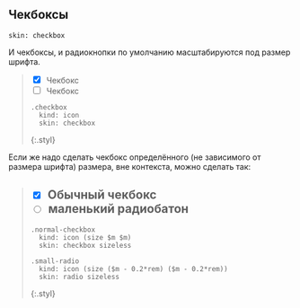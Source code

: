 ---
---

## Чекбоксы

    skin: checkbox


И чекбоксы, и радиокнопки по умолчанию масштабируются под размер шрифта.

> <div>
>     <label class="toggler">
>         <input class="toggler-controller" type="checkbox" checked="checked">
>         <span class="checkbox toggler-view"><span class="checkbox-icon"> </span></span
>         >Чекбокс
>     </label>
> </div>
> <div class="secondary">
>     <label class="toggler">
>         <input class="toggler-controller" type="checkbox">
>         <span class="checkbox toggler-view"><span class="checkbox-icon"> </span></span
>         >Чекбокс
>     </label>
> </div>
>
>     .checkbox
>       kind: icon
>       skin: checkbox
> {:.styl}

Если же надо сделать чекбокс определённого (не зависимого от размера шрифта) размера, вне контекста, можно сделать так:

> <h2>
>     <label class="toggler">
>         <input class="toggler-controller" type="checkbox" checked="checked">
>         <span class="normal-checkbox toggler-view"><span class="checkbox-icon"> </span></span
>         >Обычный чекбокс
>     </label><br/>
>     <label class="toggler">
>         <input class="toggler-controller" type="radio" name="radio2">
>         <span class="small-radio toggler-view"><span class="radio-icon"> </span></span
>         >маленький радиобатон
>     </label>
> </h2>
>
>     .normal-checkbox
>       kind: icon (size $m $m)
>       skin: checkbox sizeless
>
>     .small-radio
>       kind: icon (size ($m - 0.2*rem) ($m - 0.2*rem))
>       skin: radio sizeless
> {:.styl}
